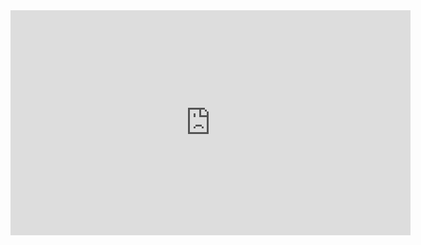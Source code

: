 <iframe src="https://unisabanaedu-my.sharepoint.com/:v:/g/personal/samuelacga_unisabana_edu_co/EXCt_vfag-dHrkTAEWBDc8oBQF9WHCGLzKn3mhbnnagqow" width="640" height="360" frameborder="0" allowfullscreen></iframe>
